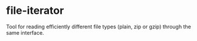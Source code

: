 # file-iterator
Tool for reading efficiently different file types (plain, zip or gzip) through the same interface.
